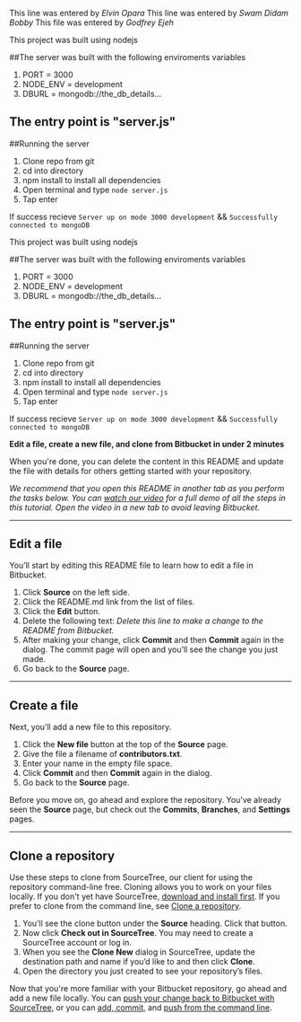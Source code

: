This line was entered by *Elvin Opara*
This line was entered by *Swam Didam Bobby*
This file was entered by *Godfrey Ejeh*

This project was built using nodejs

##The server was built with the following enviroments variables

1. PORT = 3000
2. NODE_ENV = development
3. DBURL = mongodb://the_db_details...

## The entry point is "server.js"

##Running the server
1. Clone repo from git
2. cd into directory
3. npm install to install all dependencies
4. Open terminal and type `node server.js`
5. Tap enter

If success recieve `Server up on mode 3000 development` && `Successfully connected to mongoDB`





This project was built using nodejs

##The server was built with the following enviroments variables

1. PORT = 3000
2. NODE_ENV = development
3. DBURL = mongodb://the_db_details...

## The entry point is "server.js"

##Running the server
1. Clone repo from git
2. cd into directory
3. npm install to install all dependencies
4. Open terminal and type `node server.js`
5. Tap enter

If success recieve `Server up on mode 3000 development` && `Successfully connected to mongoDB`






**Edit a file, create a new file, and clone from Bitbucket in under 2 minutes**

When you're done, you can delete the content in this README and update the file with details for others getting started with your repository.

*We recommend that you open this README in another tab as you perform the tasks below. You can [watch our video](https://youtu.be/0ocf7u76WSo) for a full demo of all the steps in this tutorial. Open the video in a new tab to avoid leaving Bitbucket.*

---

## Edit a file

You’ll start by editing this README file to learn how to edit a file in Bitbucket.

1. Click **Source** on the left side.
2. Click the README.md link from the list of files.
3. Click the **Edit** button.
4. Delete the following text: *Delete this line to make a change to the README from Bitbucket.*
5. After making your change, click **Commit** and then **Commit** again in the dialog. The commit page will open and you’ll see the change you just made.
6. Go back to the **Source** page.

---

## Create a file

Next, you’ll add a new file to this repository.

1. Click the **New file** button at the top of the **Source** page.
2. Give the file a filename of **contributors.txt**.
3. Enter your name in the empty file space.
4. Click **Commit** and then **Commit** again in the dialog.
5. Go back to the **Source** page.

Before you move on, go ahead and explore the repository. You've already seen the **Source** page, but check out the **Commits**, **Branches**, and **Settings** pages.

---

## Clone a repository

Use these steps to clone from SourceTree, our client for using the repository command-line free. Cloning allows you to work on your files locally. If you don't yet have SourceTree, [download and install first](https://www.sourcetreeapp.com/). If you prefer to clone from the command line, see [Clone a repository](https://confluence.atlassian.com/x/4whODQ).

1. You’ll see the clone button under the **Source** heading. Click that button.
2. Now click **Check out in SourceTree**. You may need to create a SourceTree account or log in.
3. When you see the **Clone New** dialog in SourceTree, update the destination path and name if you’d like to and then click **Clone**.
4. Open the directory you just created to see your repository’s files.

Now that you're more familiar with your Bitbucket repository, go ahead and add a new file locally. You can [push your change back to Bitbucket with SourceTree](https://confluence.atlassian.com/x/iqyBMg), or you can [add, commit,](https://confluence.atlassian.com/x/8QhODQ) and [push from the command line](https://confluence.atlassian.com/x/NQ0zDQ).



